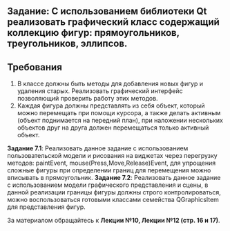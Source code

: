 ## Задание: С использованием библиотеки Qt реализовать графический класс содержащий коллекцию фигур: прямоугольников, треугольников, эллипсов.

## Требования

1. В классе должны быть методы для добавления новых фигур и удаления старых. Реализовать графический интерфейс позволяющий проверить работу этих методов.
2. Каждая фигура должны представлять из себя объект, который можно перемещать при помощи курсора, а также делать активным (объект поднимается на передний план), при наложении нескольких объектов друг на друга должен перемещаться только активный объект.

**Задание 7.1**: Реализовать данное задание с использованием пользовательской модели и рисования на виджетах через перегрузку методов: paintEvent, mouse(Press,Move,Release)Event, для упрощения сложные фигуры при определении границ для перемещения можно вписывать в прямоугольник.
**Задание 7.2**: Реализовать данное задание с использованием модели графического представления и сцены, в данной реализации границы фигуры должны строго контролироваться, можно воспользоваться готовыми классами семейства QGraphicsItem для представления фигур.

За материалом обращайтесь к **Лекции №10, Лекции №12 (стр. 16 и 17)**.